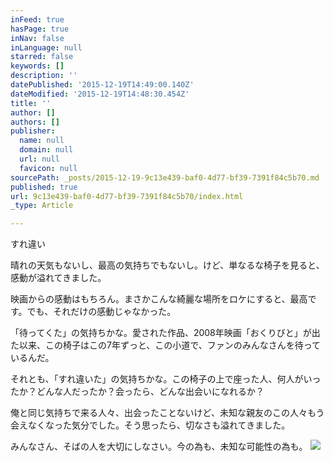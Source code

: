 ```yaml
---
inFeed: true
hasPage: true
inNav: false
inLanguage: null
starred: false
keywords: []
description: ''
datePublished: '2015-12-19T14:49:00.140Z'
dateModified: '2015-12-19T14:48:30.454Z'
title: ''
author: []
authors: []
publisher:
  name: null
  domain: null
  url: null
  favicon: null
sourcePath: _posts/2015-12-19-9c13e439-baf0-4d77-bf39-7391f84c5b70.md
published: true
url: 9c13e439-baf0-4d77-bf39-7391f84c5b70/index.html
_type: Article

---
```

すれ違い

晴れの天気もないし、最高の気持ちでもないし。けど、単なるな椅子を見ると、感動が溢れてきました。

映画からの感動はもちろん。まさかこんな綺麗な場所をロケにすると、最高です。でも、それだけの感動じゃなかった。

「待ってくた」の気持ちかな。愛された作品、2008年映画「おくりびと」が出た以来、この椅子はこの7年ずっと、この小道で、ファンのみんなさんを待っているんだ。

それとも、「すれ違いた」の気持ちかな。この椅子の上で座った人、何人がいったか？どんな人だったか？会ったら、どんな出会いになれるか？

俺と同じ気持ちで来る人々、出会ったことないけど、未知な親友のこの人々もう会えなくなった気分でした。そう思ったら、切なさも溢れてきました。

みんなさん、そばの人を大切にしなさい。今の為も、未知な可能性の為も。
![](https://the-grid-user-content.s3-us-west-2.amazonaws.com/0204c82b-453a-4709-813a-ef575bf15b7f.jpg)